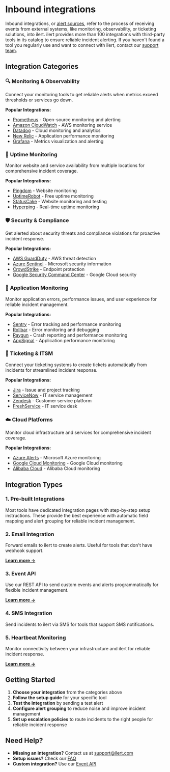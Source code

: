 # Inbound integrations

Inbound integrations, or [alert sources](https://docs.ilert.com/alerting/alert-sources), refer to the process of receiving events from external systems, like monitoring, observability, or ticketing solutions, into ilert. ilert provides more than 100 integrations with third-party tools in its catalog to ensure reliable incident alerting. If you haven't found a tool you regularly use and want to connect with ilert, contact our [support team](mailto:support@ilert.com).

## Integration Categories

### 🔍 **Monitoring & Observability**

Connect your monitoring tools to get reliable alerts when metrics exceed thresholds or services go down.

**Popular Integrations:**

* [Prometheus](prometheus.md) - Open-source monitoring and alerting
* [Amazon CloudWatch](amazon-cloudwatch.md) - AWS monitoring service
* [Datadog](datadog.md) - Cloud monitoring and analytics
* [New Relic](new-relic/) - Application performance monitoring
* [Grafana](grafana/) - Metrics visualization and alerting

### 🚨 **Uptime Monitoring**

Monitor website and service availability from multiple locations for comprehensive incident coverage.

**Popular Integrations:**

* [Pingdom](pingdom.md) - Website monitoring
* [UptimeRobot](uptime-robot.md) - Free uptime monitoring
* [StatusCake](statuscake.md) - Website monitoring and testing
* [Hyperping](hyperping.md) - Real-time uptime monitoring

### 🛡️ **Security & Compliance**

Get alerted about security threats and compliance violations for proactive incident response.

**Popular Integrations:**

* [AWS GuardDuty](guardduty.md) - AWS threat detection
* [Azure Sentinel](azure-alerts/sentinel.md) - Microsoft security information
* [CrowdStrike](crowdstrike.md) - Endpoint protection
* [Google Security Command Center](google-security-command-center.md) - Google Cloud security

### 🐛 **Application Monitoring**

Monitor application errors, performance issues, and user experience for reliable incident management.

**Popular Integrations:**

* [Sentry](sentry.md) - Error tracking and performance monitoring
* [Rollbar](rollbar.md) - Error monitoring and debugging
* [Raygun](raygun.md) - Crash reporting and performance monitoring
* [AppSignal](appsignal.md) - Application performance monitoring

### 🎫 **Ticketing & ITSM**

Connect your ticketing systems to create tickets automatically from incidents for streamlined incident response.

**Popular Integrations:**

* [Jira](jira.md) - Issue and project tracking
* [ServiceNow](service-now.md) - IT service management
* [Zendesk](zendesk.md) - Customer service platform
* [FreshService](freshservice.md) - IT service desk

### ☁️ **Cloud Platforms**

Monitor cloud infrastructure and services for comprehensive incident coverage.

**Popular Integrations:**

* [Azure Alerts](azure-alerts/) - Microsoft Azure monitoring
* [Google Cloud Monitoring](google-stackdriver.md) - Google Cloud monitoring
* [Alibaba Cloud](alibaba-cloud.md) - Alibaba Cloud monitoring

## Integration Types

### 1. **Pre-built Integrations**

Most tools have dedicated integration pages with step-by-step setup instructions. These provide the best experience with automatic field mapping and alert grouping for reliable incident management.

### 2. **Email Integration**

Forward emails to ilert to create alerts. Useful for tools that don't have webhook support.

[**Learn more →**](email/)

### 3. **Event API**

Use our REST API to send custom events and alerts programmatically for flexible incident management.

[**Learn more →**](https://api.ilert.com/api-docs/#tag/Events)

### 4. **SMS Integration**

Send incidents to ilert via SMS for tools that support SMS notifications.

### 5. **Heartbeat Monitoring**

Monitor connectivity between your infrastructure and ilert for reliable incident response.

[**Learn more →**](../../alerting/heartbeat-monitoring/)

## Getting Started

1. **Choose your integration** from the categories above
2. **Follow the setup guide** for your specific tool
3. **Test the integration** by sending a test alert
4. **Configure alert grouping** to reduce noise and improve incident management
5. **Set up escalation policies** to route incidents to the right people for reliable incident response

## Need Help?

* **Missing an integration?** Contact us at [support@ilert.com](mailto:support@ilert.com)
* **Setup issues?** Check our [FAQ](../../getting-started/faq/)
* **Custom integration?** Use our [Event API](https://api.ilert.com/api-docs/#tag/Events)
